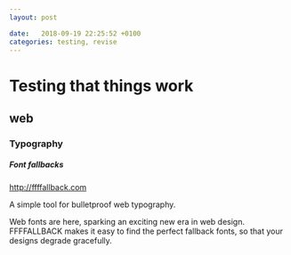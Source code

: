 ```yaml
---
layout: post

date:   2018-09-19 22:25:52 +0100
categories: testing, revise
---
```

Testing that things work
========================

web
---

### Typography

##### Font fallbacks

<http://ffffallback.com>

A simple tool for bulletproof web typography.

Web fonts are here, sparking an exciting new era in web design.
FFFFALLBACK makes it easy to find the perfect fallback fonts, so that
your designs degrade gracefully.
